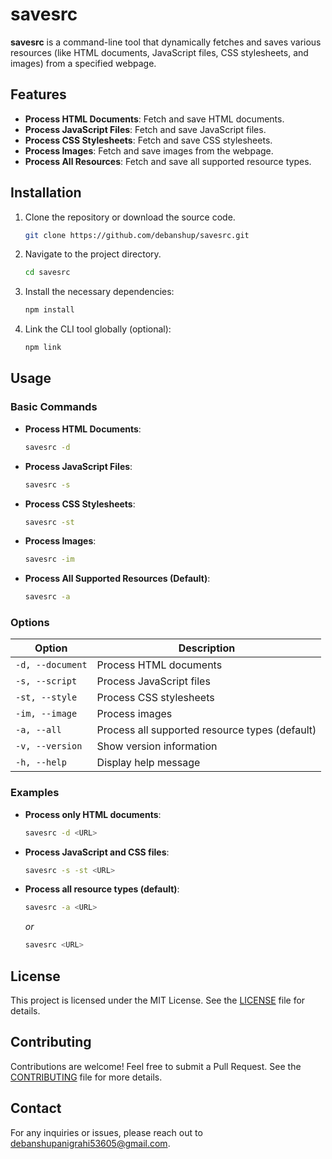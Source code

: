 # savesrc

**savesrc** is a command-line tool that dynamically fetches and saves various resources (like HTML documents, JavaScript files, CSS stylesheets, and images) from a specified webpage.

## Features

-   **Process HTML Documents**: Fetch and save HTML documents.
-   **Process JavaScript Files**: Fetch and save JavaScript files.
-   **Process CSS Stylesheets**: Fetch and save CSS stylesheets.
-   **Process Images**: Fetch and save images from the webpage.
-   **Process All Resources**: Fetch and save all supported resource types.

## Installation

1. Clone the repository or download the source code.

    ```bash
    git clone https://github.com/debanshup/savesrc.git
    ```

2. Navigate to the project directory.

    ```bash
    cd savesrc
    ```

3. Install the necessary dependencies:

    ```bash
    npm install
    ```

4. Link the CLI tool globally (optional):

    ```bash
    npm link
    ```

## Usage

### Basic Commands

-   **Process HTML Documents**:

    ```bash
    savesrc -d
    ```

-   **Process JavaScript Files**:

    ```bash
    savesrc -s
    ```

-   **Process CSS Stylesheets**:

    ```bash
    savesrc -st
    ```

-   **Process Images**:

    ```bash
    savesrc -im
    ```

-   **Process All Supported Resources (Default)**:
    ```bash
    savesrc -a
    ```

### Options

| Option           | Description                                    |
| ---------------- | ---------------------------------------------- |
| `-d, --document` | Process HTML documents                         |
| `-s, --script`   | Process JavaScript files                       |
| `-st, --style`   | Process CSS stylesheets                        |
| `-im, --image`   | Process images                                 |
| `-a, --all`      | Process all supported resource types (default) |
| `-v, --version`  | Show version information                       |
| `-h, --help`     | Display help message                           |

### Examples

-   **Process only HTML documents**:

    ```bash
    savesrc -d <URL>
    ```

-   **Process JavaScript and CSS files**:

    ```bash
    savesrc -s -st <URL>
    ```

-   **Process all resource types (default)**:
    ```bash
    savesrc -a <URL>
    ```
    _or_
    ```bash
    savesrc <URL>
    ```

## License

This project is licensed under the MIT License. See the [LICENSE](LICENSE) file for details.

## Contributing

Contributions are welcome! Feel free to submit a Pull Request. See the [CONTRIBUTING](CONTRIBUTING) file for more details.

## Contact

For any inquiries or issues, please reach out to [debanshupanigrahi53605@gmail.com](mailto:debanshupanigrahi53605@gmail.com).
